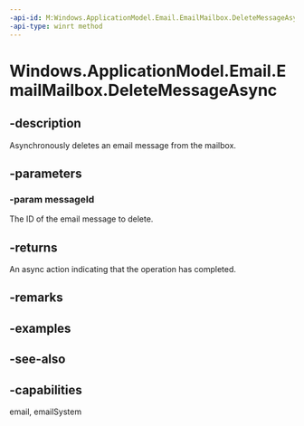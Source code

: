```yaml
---
-api-id: M:Windows.ApplicationModel.Email.EmailMailbox.DeleteMessageAsync(System.String)
-api-type: winrt method
---
```


<!-- Method syntax
public Windows.Foundation.IAsyncAction DeleteMessageAsync(System.String messageId)
-->

# Windows.ApplicationModel.Email.EmailMailbox.DeleteMessageAsync

## -description
Asynchronously deletes an email message from the mailbox.

## -parameters
### -param messageId
The ID of the email message to delete.

## -returns
An async action indicating that the operation has completed.

## -remarks

## -examples

## -see-also

## -capabilities
email, emailSystem
